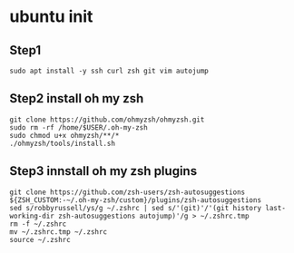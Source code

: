 # ubuntu init

## Step1

`sudo apt install -y ssh curl zsh git vim autojump`

## Step2 install oh my zsh
```shell
git clone https://github.com/ohmyzsh/ohmyzsh.git
sudo rm -rf /home/$USER/.oh-my-zsh
sudo chmod u+x ohmyzsh/**/*
./ohmyzsh/tools/install.sh
```

## Step3 innstall oh my zsh plugins
```shell
git clone https://github.com/zsh-users/zsh-autosuggestions ${ZSH_CUSTOM:-~/.oh-my-zsh/custom}/plugins/zsh-autosuggestions
sed s/robbyrussell/ys/g ~/.zshrc | sed s/'(git)'/'(git history last-working-dir zsh-autosuggestions autojump)'/g > ~/.zshrc.tmp
rm -f ~/.zshrc
mv ~/.zshrc.tmp ~/.zshrc
source ~/.zshrc
```

